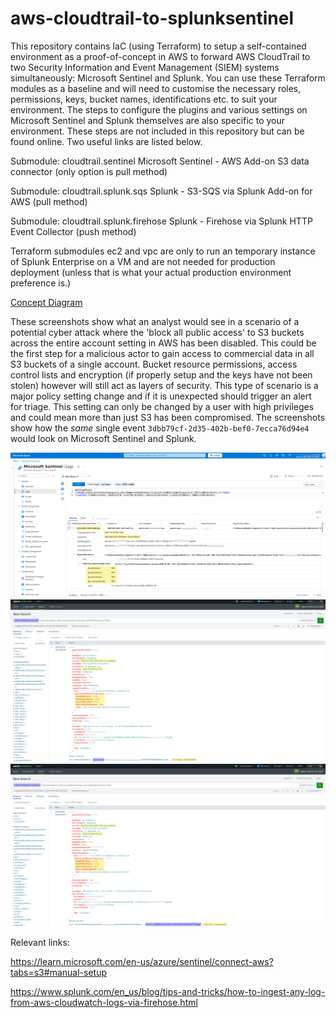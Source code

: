 # aws-cloudtrail-to-splunksentinel
This repository contains IaC (using Terraform) to setup a self-contained environment as a proof-of-concept in AWS to 
forward AWS CloudTrail to two Security Information and Event Management (SIEM) systems simultaneously: Microsoft Sentinel 
and Splunk. You can use these Terraform modules as a baseline and will need to customise the necessary roles, 
permissions, keys, bucket names, identifications etc. to suit your environment. The steps to configure the plugins and 
various settings on Microsoft Sentinel and Splunk themselves are also specific to your environment. These steps are not 
included in this repository but can be found online. Two useful links are listed below.

Submodule: cloudtrail.sentinel
Microsoft Sentinel - AWS Add-on S3 data connector (only option is pull method)

Submodule: cloudtrail.splunk.sqs
Splunk - S3-SQS via Splunk Add-on for AWS (pull method)

Submodule: cloudtrail.splunk.firehose
Splunk - Firehose via Splunk HTTP Event Collector (push method)

Terraform submodules ec2 and vpc are only to run an temporary instance of Splunk Enterprise on a VM and are not needed 
for production deployment (unless that is what your actual production environment preference is.)

[Concept Diagram](./AWS%20CT%20to%20Splunk%20and%20Sentinel%20Concept%20Diagram.pdf)

These screenshots show what an analyst would see in a scenario of a potential cyber attack where the 'block all public
access' to S3 buckets across the entire account setting in AWS has been disabled. This could be the first step for a 
malicious actor to gain access to commercial data in all S3 buckets of a single account. Bucket resource permissions, 
access control lists and encryption (if properly setup and the keys have not been stolen) however will still act as 
layers of security. This type of scenario is a major policy setting change and if it is unexpected should trigger 
an alert for triage. This setting can only be changed by a user with high privileges and could mean more than just S3 
has been compromised. The screenshots show how the _same_ single event `3dbb79cf-2d35-402b-bef0-7ecca76d94e4` 
would look on Microsoft Sentinel and Splunk.

![Microsoft Sentinel - AWS Add-on S3 data connector](siem_screenshots/Sentinel%20s3blockpublicaccess%20false%20export.png)
![Splunk - S3-SQS](siem_screenshots/Splunk-s3sqs%20s3blockpublicaccess%20false%20export.png)
![Splunk - Firehose](siem_screenshots/Splunk-firehose%20s3blockpublicaccess%20false%20export.png)

Relevant links:

https://learn.microsoft.com/en-us/azure/sentinel/connect-aws?tabs=s3#manual-setup

https://www.splunk.com/en_us/blog/tips-and-tricks/how-to-ingest-any-log-from-aws-cloudwatch-logs-via-firehose.html


